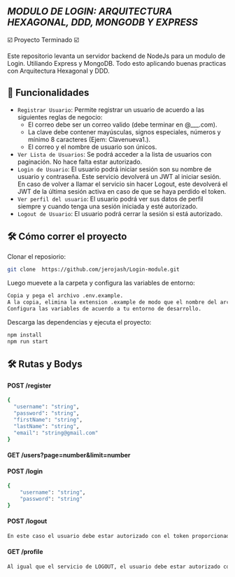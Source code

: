 ## <em> MODULO DE LOGIN: ARQUITECTURA HEXAGONAL, DDD, MONGODB Y EXPRESS </em>
☑️ Proyecto Terminado ☑️

Este repositorio levanta un servidor backend de NodeJs para un modulo de Login. Utiliando Express y MongoDB. Todo esto aplicando buenas practicas con Arquitectura Hexagonal y DDD.

## 📔 Funcionalidades

- `Registrar Usuario`: Permite registrar un usuario de acuerdo a las siguientes reglas de negocio: 
    - El correo debe ser un correo valido (debe terminar en @___.com).
    - La clave debe contener mayúsculas, signos especiales, números y mínimo 8 caracteres (Ejem: Clavenueva1.).
    - El correo y el nombre de usuario son únicos.
- `Ver Lista de Usuarios`: Se podrá acceder a la lista de usuarios con paginación. No hace falta estar autorizado.
- `Login de Usuario`: El usuario podrá iniciar sesión son su nombre de usuario y contraseña. Este servicio devolverá un JWT al iniciar sesión. En caso de volver a llamar el servicio sin hacer Logout, este devolverá el JWT de la última sesión activa en caso de que se haya perdido el token.
- `Ver perfil del usuario`: El usuario podrá ver sus datos de perfil siempre y cuando tenga una sesión iniciada y esté autorizado.
- `Logout de Usuario`: El usuario podrá cerrar la sesión si está autorizado.

## 🛠️ Cómo correr el proyecto

Clonar el reposiorio:
```bash
git clone  https://github.com/jerojash/Login-module.git
```
Luego muevete a la carpeta y configura las variables de entorno:
```bash
Copia y pega el archivo .env.example.
A la copia, elimina la extension .example de modo que el nombre del archivo quede: '.env'.
Configura las variables de acuerdo a tu entorno de desarrollo.
```

 Descarga las dependencias y ejecuta el proyecto:
```bash
npm install
npm run start
```
## 🛠️ Rutas y Bodys
#### POST /register
```bash
{
  "username": "string",
  "password": "string",
  "firstName": "string",
  "lastName": "string",
  "email": "string@gmail.com"
}
```
#### GET /users?page=number&limit=number
#### POST /login
```bash
{
    "username": "string",
    "password": "string"
}
```
#### POST /logout
```bash
En este caso el usuario debe estar autorizado con el token proporcionado en el Login.
```

#### GET /profile
```bash
Al igual que el servicio de LOGOUT, el usuario debe estar autorizado con el token proporcionado en el Login.
```

